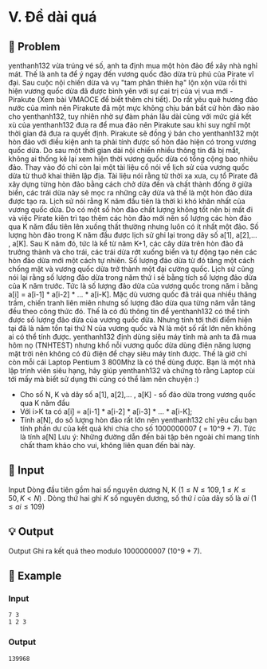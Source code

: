 # V. Đề dài quá

## 📖 Problem

yenthanh132 vừa trúng vé số, anh ta định mua một hòn đảo để xây nhà nghỉ mát. Thế là anh ta để ý ngay đến vương quốc đảo dừa trù phú của Pirate vĩ đại. Sau cuộc nội chiến dừa và vụ "tam phân thiên hạ" lộn xộn vừa rồi thì hiện vương quốc dừa đã được bình yên với sự cai trị của vị vua mới - Pirakute (Xem bài VMAOCE để biết thêm chi tiết). Do rất yêu quê hương đảo nước của mình nên Pirakute đã một mực không chịu bán bất cứ hòn đảo nào cho yenthanh132, tuy nhiên nhờ sự đàm phán lâu dài cùng với mức giá kết xù của yenthanh132 đưa ra để mua đảo nên Pirakute sau khi suy nghĩ một thời gian đã đưa ra quyết định. Pirakute sẽ đồng ý bán cho yenthanh132 một hòn đảo với điều kiện anh ta phải tính được số hòn đảo hiện có trong vương quốc dừa.
Do sau một thời gian dài nội chiến nhiều thông tin đã bị mất, không ai thống kê lại xem hiện thời vương quốc dừa có tổng cộng bao nhiêu đảo. Thay vào đó chỉ còn lại một tài liệu cổ nói về lịch sử của vương quốc dừa từ thuở khai thiên lập địa. Tài liệu nói rằng từ thời xa xưa, cụ tổ Pirate đã xây dựng từng hòn đảo bằng cách chở dừa đến và chất thành đống ở giữa biển, các trái dừa này sẽ mọc ra những cây dừa và thế là một hòn đảo dừa được tạo ra. Lịch sử nói rằng K năm đầu tiên là thời kì khó khăn nhất của vương quốc dừa. Do có một số hòn đảo chất lượng không tốt nên bị mất đi và việc Pirate kiên trì tạo thêm các hòn đảo mới nên số lượng các hòn đảo qua K năm đầu tiên lên xuống thất thường nhưng luôn có ít nhất một đảo. Số lượng hòn đảo trong K năm đầu được lịch sử ghi lại trong dãy số a[1], a[2],... , a[K]. Sau K năm đó, tức là kể từ năm K+1, các cây dừa trên hòn đảo đã trưởng thành và cho trái, các trái dừa rớt xuống biển và tự động tạo nên các hòn đảo dừa mới một cách tự nhiên. Số lượng đảo dừa từ đó tăng một cách chống mặt và vương quốc dừa trở thành một đại cường quốc. Lịch sử cũng nói lại rằng số lượng đảo dừa trong năm thứ i sẽ bằng tích số lượng đảo dừa của K năm trước. Tức là số lượng đảo dừa của vương quốc trong năm i bằng a[i] = a[i-1] * a[i-2] * ... * a[i-K]. Mặc dù vương quốc đã trải qua nhiều thăng trầm, chiến tranh liên miên nhưng số lượng đảo dừa qua từng năm vẫn tăng đều theo công thức đó.
Thế là có đủ thông tin để yenthanh132 có thể tính được số lượng đảo dừa của vương quốc dừa. Nhưng tính tới thời điểm hiện tại đã là năm tồn tại thứ N của vương quốc và N là một số rất lớn nên không ai có thể tính được. yenthanh132 định dùng siêu máy tính mà anh ta đã mua hôm nọ (TNHTEST) nhưng khổ nỗi vương quốc dừa dùng điện năng lượng mặt trời nên không có đủ điện để chạy siêu máy tính được. Thế là giờ chỉ còn mỗi cái Laptop Pentium 3 800Mhz là có thể dùng được. Bạn là một nhà lập trình viên siêu hạng, hãy giúp yenthanh132 và chứng tỏ rằng Laptop cùi tới mấy mà biết sử dụng thì cũng có thể làm nên chuyện :)
- Cho số N, K và dãy số a[1], a[2],... , a[K] - số đảo dừa trong vương quốc qua K năm đầu
- Với i>K ta có a[i] = a[i-1] * a[i-2] * a[i-3] * ... * a[i-K];
- Tính a[N], do số lượng hòn đảo rất lớn nên yenthanh132 chỉ yêu cầu bạn tính phần dư của kết quả khi chia cho số 1000000007 ( = 10^9 + 7). Tức là tính a[N]
Lưu ý: Những đường dẫn đến bài tập bên ngoài chỉ mang tính chất tham khảo cho vui, không liên quan đến bài này.


## 🧩 Input

Input
Dòng đầu tiên gồm hai số nguyên dương N, K
$(1 ≤N≤ 109, 1 ≤K≤ 50,K<N)$
.
Dòng thứ hai ghi
$K$
số nguyên dương, số thứ
$i$
của dãy số là
$ai$
$(1 ≤ai≤ 109)$


## 💡 Output

Output
Ghi ra kết quả theo modulo 1000000007 (10^9 + 7).


## 🧠 Example

### Input

```text
7 3
1 2 3
```

### Output

```text
139968
```


